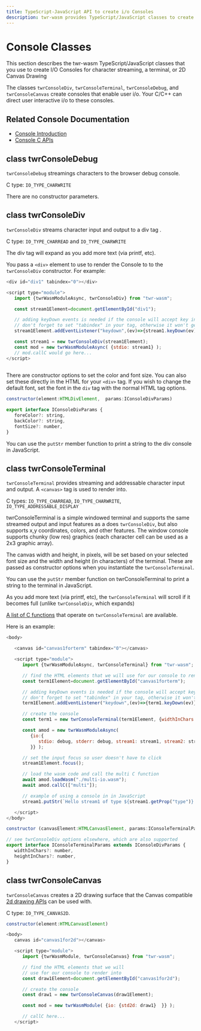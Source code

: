 ```yaml
---
title: TypeScript-JavaScript API to create i/o Consoles
description: twr-wasm provides TypeScript/JavaScript classes to create I/O Consoles.
---
```


# Console Classes
This section describes the twr-wasm TypeScript/JavaScript classes that you use to create I/O Consoles for character streaming, a terminal, or 2D Canvas Drawing

The classes `twrConsoleDiv`, `twrConsoleTerminal`, `twrConsoleDebug`, and `twrConsoleCanvas` create consoles that enable user i/o. Your C/C++ can direct user interactive i/o to these consoles.  

## Related Console Documentation
- [Console Introduction](../gettingstarted/stdio.md)
- [Console C APIs](../api/api-c-con.md)

## class twrConsoleDebug 
`twrConsoleDebug` streamings characters to the browser debug console.  

C type: `IO_TYPE_CHARWRITE`

There are no constructor parameters.

## class twrConsoleDiv
`twrConsoleDiv` streams character input and output to a div tag .

C type:  `IO_TYPE_CHARREAD` and  `IO_TYPE_CHARWRITE`

The div tag will expand as you add more text (via printf, etc).

You pass a `<div>` element to use to render the Console to to the `twrConsoleDiv` constructor.  For example:
~~~js
<div id="div1" tabindex="0"></div>

<script type="module">
   import {twrWasmModuleAsync, twrConsoleDiv} from "twr-wasm";

   const stream1Element=document.getElementById("div1");

   // adding keyDown events is needed if the console will accept key input
   // don't forget to set "tabindex" in your tag, otherwise it won't get key events
   stream1Element.addEventListener("keydown",(ev)=>{stream1.keyDown(ev)});

   const stream1 = new twrConsoleDiv(stream1Element);
   const mod = new twrWasmModuleAsync( {stdio: stream1} );
   // mod.callC would go here...
</script>
      
~~~

There are constructor options to set the color and font size. You can also set these directly in the HTML for your `<div>` tag. If you wish to change the default font, set the font in the `div` tag with the normal HTML tag options.

~~~js title="twrConsoleDiv constructor options"
constructor(element:HTMLDivElement,  params:IConsoleDivParams)

export interface IConsoleDivParams {
   foreColor?: string,
   backColor?: string,
   fontSize?: number,
}
~~~

You can use the `putStr` member function to print a string to the div console in JavaScript.

## class twrConsoleTerminal
`twrConsoleTerminal` provides streaming and addressable character input and output.  A `<canvas>` tag is used to render into.

C types: `IO_TYPE_CHARREAD`, `IO_TYPE_CHARWRITE`, `IO_TYPE_ADDRESSABLE_DISPLAY`

twrConsoleTerminal is a simple windowed terminal and supports the same streamed output and input features as a does `twrConsoleDiv`, but also supports x,y coordinates, colors, and other features. The window console supports chunky (low res) graphics (each character cell can be used as a 2x3 graphic array). 

The canvas width and height, in pixels, will be set based on your selected font size and the width and height (in characters) of the terminal.  These are passed as constructor options when you instantiate the `twrConsoleTerminal`.

You can use the `putStr` member function on twrConsoleTerminal to print a string to the terminal in JavaScript.

As you add more text (via printf, etc), the `twrConsoleTerminal` will scroll if it becomes full (unlike `twrConsoleDiv`, which expands)

[A list of C functions](../api/api-c-con.md#io-console-functions) that operate on `twrConsoleTerminal` are available.

Here is an example:
~~~js
<body>

   <canvas id="canvas1forterm" tabindex="0"></canvas>

   <script type="module">
      import {twrWasmModuleAsync, twrConsoleTerminal} from "twr-wasm";

      // find the HTML elements that we will use for our console to render into
      const term1Element=document.getElementById("canvas1forterm");

      // adding keyDown events is needed if the console will accept key input
      // don't forget to set "tabindex" in your tag, otherwise it won't get key events
      term1Element.addEventListener("keydown",(ev)=>{term1.keyDown(ev)});

      // create the console
      const term1 = new twrConsoleTerminal(term1Element, {widthInChars: 50, heightInChars: 20});

      const amod = new twrWasmModuleAsync( 
         {io:{
            stdio: debug, stderr: debug, stream1: stream1, stream2: stream2, term1: term1, term2: term2, draw1: draw1, draw2: draw2
         }} );

      // set the input focus so user doesn't have to click
      stream1Element.focus();

      // load the wasm code and call the multi C function
      await amod.loadWasm("./multi-io.wasm");
      await amod.callC(["multi"]);

      // example of using a console in in JavaScript
      stream1.putStr(`Hello stream1 of type ${stream1.getProp("type")} from JavaScript!\n`);

   </script>
</body>
~~~

~~~js title="twrConsoleTerminal constructor options"
constructor (canvasElement:HTMLCanvasElement, params:IConsoleTerminalParams)

// see twrConsoleDiv options elsewhere, which are also supported
export interface IConsoleTerminalParams extends IConsoleDivParams {
   widthInChars?: number,
   heightInChars?: number,
}
~~~

## class twrConsoleCanvas
`twrConsoleCanvas` creates a 2D drawing surface that the Canvas compatible [2d drawing APIs](../api/api-c-d2d.md) can be used with. 

C type: `IO_TYPE_CANVAS2D`.

~~~js
constructor(element:HTMLCanvasElement)
~~~

~~~js title="twrConsoleCanvas Example"
<body>
   canvas id="canvas1for2d"></canvas>

   <script type="module">
      import {twrWasmModule, twrConsoleCanvas} from "twr-wasm";

      // find the HTML elements that we will 
      // use for our console to render into
      const draw1Element=document.getElementById("canvas1for2d");

      // create the console
      const draw1 = new twrConsoleCanvas(draw1Element);

      const mod = new twrWasmModule( {io: {std2d: draw1}  }} );

      // callC here...
   </script>
~~~

